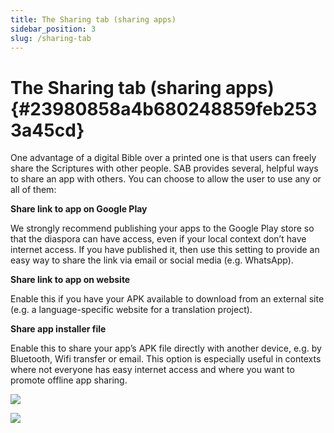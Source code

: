 ```yaml
---
title: The Sharing tab (sharing apps)
sidebar_position: 3
slug: /sharing-tab
---
```




# The Sharing tab (sharing apps) {#23980858a4b680248859feb2533a45cd}


One advantage of a digital Bible over a printed one is that users can freely share the Scriptures with other people. SAB provides several, helpful ways to share an app with others. You can choose to allow the user to use any or all of them:


**Share link to app on Google Play**


We strongly recommend publishing your apps to the Google Play store so that the diaspora can have access, even if your local context don’t have internet access. If you have published it, then use this setting to provide an easy way to share the link via email or social media (e.g. WhatsApp).


**Share link to app on website**


Enable this if you have your APK available to download from an external site (e.g. a language-specific website for a translation project).


**Share app installer file**


Enable this to share your app’s APK file directly with another device, e.g. by Bluetooth, Wifi transfer or email. This option is especially useful in contexts where not everyone has easy internet access and where you want to promote offline app sharing.


![](/notion_imgs/sharing-tab.23980858-a4b6-8013-a952-d2dc89290994.png)


![](/notion_imgs/sharing-tab.23980858-a4b6-8059-97cc-f8f787c78265.png)

